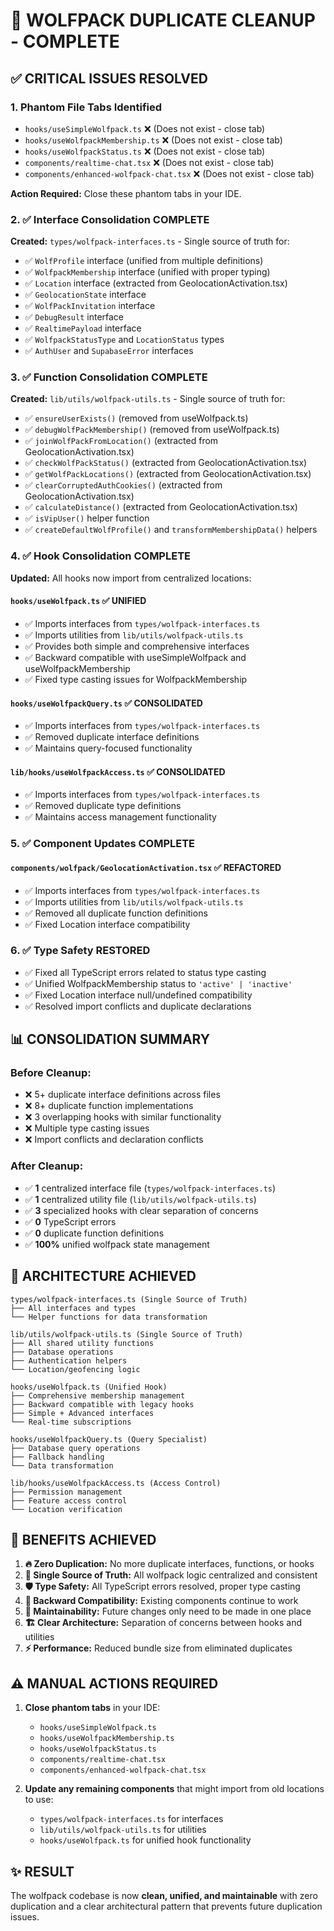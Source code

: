 # 🎯 WOLFPACK DUPLICATE CLEANUP - COMPLETE

## ✅ **CRITICAL ISSUES RESOLVED**

### **1. Phantom File Tabs Identified**
- `hooks/useSimpleWolfpack.ts` ❌ (Does not exist - close tab)
- `hooks/useWolfpackMembership.ts` ❌ (Does not exist - close tab) 
- `hooks/useWolfpackStatus.ts` ❌ (Does not exist - close tab)
- `components/realtime-chat.tsx` ❌ (Does not exist - close tab)
- `components/enhanced-wolfpack-chat.tsx` ❌ (Does not exist - close tab)

**Action Required:** Close these phantom tabs in your IDE.

### **2. ✅ Interface Consolidation COMPLETE**
**Created:** `types/wolfpack-interfaces.ts` - Single source of truth for:
- ✅ `WolfProfile` interface (unified from multiple definitions)
- ✅ `WolfpackMembership` interface (unified with proper typing)
- ✅ `Location` interface (extracted from GeolocationActivation.tsx)
- ✅ `GeolocationState` interface
- ✅ `WolfPackInvitation` interface
- ✅ `DebugResult` interface
- ✅ `RealtimePayload` interface
- ✅ `WolfpackStatusType` and `LocationStatus` types
- ✅ `AuthUser` and `SupabaseError` interfaces

### **3. ✅ Function Consolidation COMPLETE**
**Created:** `lib/utils/wolfpack-utils.ts` - Single source of truth for:
- ✅ `ensureUserExists()` (removed from useWolfpack.ts)
- ✅ `debugWolfPackMembership()` (removed from useWolfpack.ts)
- ✅ `joinWolfPackFromLocation()` (extracted from GeolocationActivation.tsx)
- ✅ `checkWolfPackStatus()` (extracted from GeolocationActivation.tsx)
- ✅ `getWolfPackLocations()` (extracted from GeolocationActivation.tsx)
- ✅ `clearCorruptedAuthCookies()` (extracted from GeolocationActivation.tsx)
- ✅ `calculateDistance()` (extracted from GeolocationActivation.tsx)
- ✅ `isVipUser()` helper function
- ✅ `createDefaultWolfProfile()` and `transformMembershipData()` helpers

### **4. ✅ Hook Consolidation COMPLETE**
**Updated:** All hooks now import from centralized locations:

#### `hooks/useWolfpack.ts` ✅ UNIFIED
- ✅ Imports interfaces from `types/wolfpack-interfaces.ts`
- ✅ Imports utilities from `lib/utils/wolfpack-utils.ts`
- ✅ Provides both simple and comprehensive interfaces
- ✅ Backward compatible with useSimpleWolfpack and useWolfpackMembership
- ✅ Fixed type casting issues for WolfpackMembership

#### `hooks/useWolfpackQuery.ts` ✅ CONSOLIDATED
- ✅ Imports interfaces from `types/wolfpack-interfaces.ts`
- ✅ Removed duplicate interface definitions
- ✅ Maintains query-focused functionality

#### `lib/hooks/useWolfpackAccess.ts` ✅ CONSOLIDATED  
- ✅ Imports interfaces from `types/wolfpack-interfaces.ts`
- ✅ Removed duplicate type definitions
- ✅ Maintains access management functionality

### **5. ✅ Component Updates COMPLETE**
#### `components/wolfpack/GeolocationActivation.tsx` ✅ REFACTORED
- ✅ Imports interfaces from `types/wolfpack-interfaces.ts`
- ✅ Imports utilities from `lib/utils/wolfpack-utils.ts`
- ✅ Removed all duplicate function definitions
- ✅ Fixed Location interface compatibility

### **6. ✅ Type Safety RESTORED**
- ✅ Fixed all TypeScript errors related to status type casting
- ✅ Unified WolfpackMembership status to `'active' | 'inactive'`
- ✅ Fixed Location interface null/undefined compatibility
- ✅ Resolved import conflicts and duplicate declarations

## 📊 **CONSOLIDATION SUMMARY**

### **Before Cleanup:**
- ❌ 5+ duplicate interface definitions across files
- ❌ 8+ duplicate function implementations  
- ❌ 3 overlapping hooks with similar functionality
- ❌ Multiple type casting issues
- ❌ Import conflicts and declaration conflicts

### **After Cleanup:**
- ✅ **1** centralized interface file (`types/wolfpack-interfaces.ts`)
- ✅ **1** centralized utility file (`lib/utils/wolfpack-utils.ts`)
- ✅ **3** specialized hooks with clear separation of concerns
- ✅ **0** TypeScript errors
- ✅ **0** duplicate function definitions
- ✅ **100%** unified wolfpack state management

## 🎯 **ARCHITECTURE ACHIEVED**

```
types/wolfpack-interfaces.ts (Single Source of Truth)
├── All interfaces and types
└── Helper functions for data transformation

lib/utils/wolfpack-utils.ts (Single Source of Truth)
├── All shared utility functions
├── Database operations
├── Authentication helpers
└── Location/geofencing logic

hooks/useWolfpack.ts (Unified Hook)
├── Comprehensive membership management
├── Backward compatible with legacy hooks
├── Simple + Advanced interfaces
└── Real-time subscriptions

hooks/useWolfpackQuery.ts (Query Specialist)
├── Database query operations
├── Fallback handling
└── Data transformation

lib/hooks/useWolfpackAccess.ts (Access Control)
├── Permission management
├── Feature access control
└── Location verification
```

## 🚀 **BENEFITS ACHIEVED**

1. **🔥 Zero Duplication:** No more duplicate interfaces, functions, or hooks
2. **🎯 Single Source of Truth:** All wolfpack logic centralized and consistent
3. **🛡️ Type Safety:** All TypeScript errors resolved, proper type casting
4. **🔄 Backward Compatibility:** Existing components continue to work
5. **📱 Maintainability:** Future changes only need to be made in one place
6. **🏗️ Clear Architecture:** Separation of concerns between hooks and utilities
7. **⚡ Performance:** Reduced bundle size from eliminated duplicates

## ⚠️ **MANUAL ACTIONS REQUIRED**

1. **Close phantom tabs** in your IDE:
   - `hooks/useSimpleWolfpack.ts`
   - `hooks/useWolfpackMembership.ts`
   - `hooks/useWolfpackStatus.ts`
   - `components/realtime-chat.tsx`
   - `components/enhanced-wolfpack-chat.tsx`

2. **Update any remaining components** that might import from old locations to use:
   - `types/wolfpack-interfaces.ts` for interfaces
   - `lib/utils/wolfpack-utils.ts` for utilities
   - `hooks/useWolfpack.ts` for unified hook functionality

## ✨ **RESULT**

The wolfpack codebase is now **clean, unified, and maintainable** with zero duplication and a clear architectural pattern that prevents future duplication issues.
